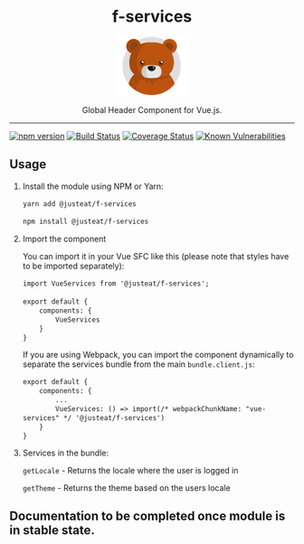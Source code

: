 <div align="center">
<h1>f-services</h1>

<img width="125" alt="Fozzie Bear" src="../../bear.png" />

<p>Global Header Component for Vue.js.</p>
</div>

---

[![npm version](https://badge.fury.io/js/%40justeat%2Ff-header.svg)](https://badge.fury.io/js/%40justeat%2Ff-header)
[![Build Status](https://travis-ci.org/justeat/f-header.svg)](https://travis-ci.org/justeat/f-header)
[![Coverage Status](https://coveralls.io/repos/github/justeat/f-header/badge.svg)](https://coveralls.io/github/justeat/f-header)
[![Known Vulnerabilities](https://snyk.io/test/github/justeat/f-header/badge.svg?targetFile=package.json)](https://snyk.io/test/github/justeat/f-header?targetFile=package.json)


## Usage

1.  Install the module using NPM or Yarn:

    ```bash
    yarn add @justeat/f-services
    ```

    ```bash
    npm install @justeat/f-services
    ```

2.  Import the component

    You can import it in your Vue SFC like this (please note that styles have to be imported separately):

    ```
    import VueServices from '@justeat/f-services';

    export default {
        components: {
            VueServices
        }
    }
    ```

    If you are using Webpack, you can import the component dynamically to separate the services bundle from the main `bundle.client.js`:

    ```
    export default {
        components: {
            ...
            VueServices: () => import(/* webpackChunkName: "vue-services" */ '@justeat/f-services')
        }
    }

    ```

3. Services in the bundle:

    `getLocale` - Returns the locale where the user is logged in

    `getTheme` - Returns the theme based on the users locale

## Documentation to be completed once module is in stable state.
